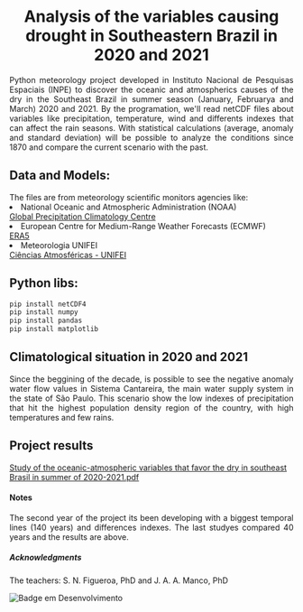 <h1 align="center"> Analysis of the variables causing drought in Southeastern Brazil in 2020 and 2021 </h1>

<p align="justify"> 
Python meteorology project developed in Instituto Nacional de Pesquisas Espaciais (INPE) to discover the oceanic and atmospherics causes of the dry in the Southeast Brazil in summer season (January, Februarya and March) 2020 and 2021. By the programation, we'll read netCDF files about variables like precipitation, temperature, wind and differents indexes that can affect the rain seasons. With statistical calculations (average, anomaly and standard deviation) will be possible to analyze the conditions since 1870 and compare the current scenario with the past.
</p>


<h2> Data and Models: </h2>
  The files are from meteorology scientific monitors agencies like:
  <li> National Oceanic and Atmospheric Administration (NOAA) </li> 
  <a href="https://psl.noaa.gov/data/gridded/data.gpcc.html">Global Precipitation Climatology Centre</a>
  <li> European Centre for Medium-Range Weather Forecasts (ECMWF) </li>
  <a href="https://cds.climate.copernicus.eu/cdsapp#!/dataset/reanalysis-era5-single-levels?tab=form">ERA5</a>
  <li> Meteorologia UNIFEI </li>
  <a href="https://meteorologia.unifei.edu.br">Ciências Atmosféricas - UNIFEI</a>

<h2> Python libs: </h2>

```bash
pip install netCDF4
pip install numpy
pip install pandas
pip install matplotlib
```

<h2> Climatological situation in 2020 and 2021</h2>
<p align="justify"> 
Since the beggining of the decade, is possible to see the negative anomaly water flow values in Sistema Cantareira, the main water supply system in the state of São Paulo. This scenario show the low indexes of precipitation that hit the highest population density region of the country, with high temperatures and few rains.
</p>

  
 
 <h2> Project results </h2>
 
[Study of the oceanic-atmospheric variables that favor the dry in southeast Brasil in summer of 2020-2021.pdf](https://github.com/pedroogarcez/meteorology/files/10006859/PIBIC_Pedro_GArcez_Corrigido.pdf)

<h4> Notes </h4>
<p align='justify'> The second year of the project its been developing with a biggest temporal lines (140 years) and differences indexes. The last studyes compared 40 years and the results are above.  </p>


<h5> Acknowledgments </h5>
<p> The teachers: S. N. Figueroa, PhD and J. A. A. Manco, PhD </p>

![Badge em Desenvolvimento](http://img.shields.io/static/v1?label=STATUS&message=EM%20DESENVOLVIMENTO&color=GREEN&style=for-the-badge)
